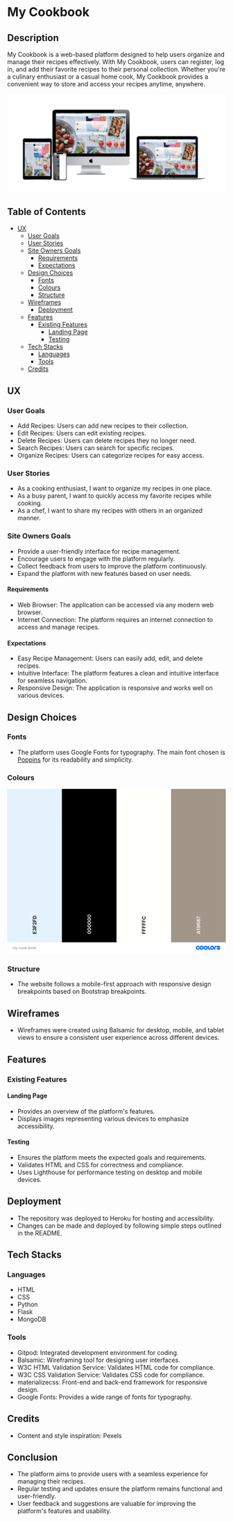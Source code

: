 # My Cookbook

## Description

My Cookbook is a web-based platform designed to help users organize and manage their recipes effectively. With My Cookbook, users can register, log in, and add their favorite recipes to their personal collection. Whether you're a culinary enthusiast or a casual home cook, My Cookbook provides a convenient way to store and access your recipes anytime, anywhere.

![](static/wireframes/mycookbook.png)

## Table of Contents

- [UX](#ux "UX")
    - [User Goals](#user-goals "User Goals")
    - [User Stories](#user-stories "User Stories")
    - [Site Owners Goals](#site-owners-goals)
        - [Requirements](#requirements)
        - [Expectations](#expectations)
    - [Design Choices](#design-choices)
        - [Fonts](#fonts)
        - [Colours](#colours)
        - [Structure](#structure)
    - [Wireframes](#wireframes)
        - [Deployment](#deployment)
    - [Features](#features)
        - [Existing Features](#existing-features)
            - [Landing Page](#landing-page)
            - [Testing](#testing)
    - [Tech Stacks](#tech-stacks)
        - [Languages](#languages)
        - [Tools](#tools)
    - [Credits](#credits)
    
## UX

### User Goals
- Add Recipes: Users can add new recipes to their collection.
- Edit Recipes: Users can edit existing recipes.
- Delete Recipes: Users can delete recipes they no longer need.
- Search Recipes: Users can search for specific recipes.
- Organize Recipes: Users can categorize recipes for easy access.

### User Stories
- As a cooking enthusiast, I want to organize my recipes in one place.
- As a busy parent, I want to quickly access my favorite recipes while cooking.
- As a chef, I want to share my recipes with others in an organized manner.

### Site Owners Goals
- Provide a user-friendly interface for recipe management.
- Encourage users to engage with the platform regularly.
- Collect feedback from users to improve the platform continuously.
- Expand the platform with new features based on user needs.

#### Requirements
- Web Browser: The application can be accessed via any modern web browser.
- Internet Connection: The platform requires an internet connection to access and manage recipes.

#### Expectations
- Easy Recipe Management: Users can easily add, edit, and delete recipes.
- Intuitive Interface: The platform features a clean and intuitive interface for seamless navigation.
- Responsive Design: The application is responsive and works well on various devices.

## Design Choices

### Fonts
- The platform uses Google Fonts for typography. The main font chosen is [Poppins](https://fonts.google.com/specimen/Poppins) for its readability and simplicity.

### Colours
![](static/wireframes/paletecolors.png)


### Structure
- The website follows a mobile-first approach with responsive design breakpoints based on Bootstrap breakpoints.

## Wireframes
- Wireframes were created using Balsamic for desktop, mobile, and tablet views to ensure a consistent user experience across different devices.

## Features

### Existing Features

#### Landing Page
- Provides an overview of the platform's features.
- Displays images representing various devices to emphasize accessibility.

#### Testing
- Ensures the platform meets the expected goals and requirements.
- Validates HTML and CSS for correctness and compliance.
- Uses Lighthouse for performance testing on desktop and mobile devices.

## Deployment
- The repository was deployed to Heroku for hosting and accessibility.
- Changes can be made and deployed by following simple steps outlined in the README.

## Tech Stacks

### Languages
- HTML
- CSS
- Python
- Flask
- MongoDB

### Tools
- Gitpod: Integrated development environment for coding.
- Balsamic: Wireframing tool for designing user interfaces.
- W3C HTML Validation Service: Validates HTML code for compliance.
- W3C CSS Validation Service: Validates CSS code for compliance.
- materializecss: Front-end and back-end framework for responsive design.
- Google Fonts: Provides a wide range of fonts for typography.

## Credits
- Content and style inspiration: Pexels

## Conclusion
- The platform aims to provide users with a seamless experience for managing their recipes.
- Regular testing and updates ensure the platform remains functional and user-friendly.
- User feedback and suggestions are valuable for improving the platform's features and usability.
